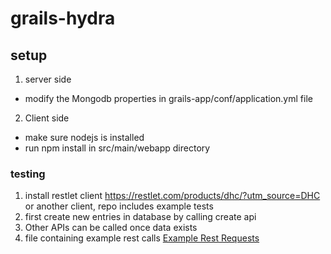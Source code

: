 # grails-hydra

## setup
1. server side
  * modify the Mongodb properties in grails-app/conf/application.yml file
2. Client side
  * make sure nodejs is installed
  * run npm install in src/main/webapp directory

### testing
1. install restlet client https://restlet.com/products/dhc/?utm_source=DHC or another client, repo includes example tests
2. first create new entries in database by calling create api
3. Other APIs can be called once data exists
4. file containing example rest calls [Example Rest Requests](docs/request-examples.json)





